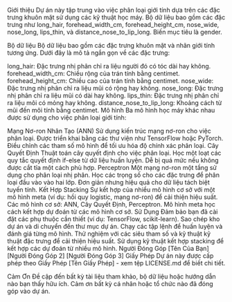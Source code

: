 Giới thiệu
Dự án này tập trung vào việc phân loại giới tính dựa trên các đặc trưng khuôn mặt sử dụng các kỹ thuật học máy. Bộ dữ liệu bao gồm các đặc trưng như long_hair, forehead_width_cm, forehead_height_cm, nose_wide, nose_long, lips_thin, và distance_nose_to_lip_long. Biến mục tiêu là gender.

Bộ dữ liệu
Bộ dữ liệu bao gồm các đặc trưng khuôn mặt và nhãn giới tính tương ứng. Dưới đây là mô tả ngắn gọn về các đặc trưng:

long_hair: Đặc trưng nhị phân chỉ ra liệu người đó có tóc dài hay không.
forehead_width_cm: Chiều rộng của trán tính bằng centimet.
forehead_height_cm: Chiều cao của trán tính bằng centimet.
nose_wide: Đặc trưng nhị phân chỉ ra liệu mũi có rộng hay không.
nose_long: Đặc trưng nhị phân chỉ ra liệu mũi có dài hay không.
lips_thin: Đặc trưng nhị phân chỉ ra liệu môi có mỏng hay không.
distance_nose_to_lip_long: Khoảng cách từ mũi đến môi tính bằng centimet.
Mô hình
Ba mô hình học máy khác nhau được sử dụng cho việc phân loại giới tính:

Mạng Nơ-ron Nhân Tạo (ANN)
Sử dụng kiến trúc mạng nơ-ron cho việc phân loại.
Được triển khai bằng các thư viện như TensorFlow hoặc PyTorch.
Điều chỉnh các tham số mô hình để tối ưu hóa độ chính xác phân loại.
Cây Quyết Định
Thuật toán cây quyết định cho việc phân loại.
Học một loạt các quy tắc quyết định if-else từ dữ liệu huấn luyện.
Dễ bị quá mức nếu không được cắt tỉa một cách phù hợp.
Perceptron
Một mạng nơ-ron một tầng sử dụng cho phân loại nhị phân.
Học các trọng số cho các đặc trưng để phân loại đầu vào vào hai lớp.
Đơn giản nhưng hiệu quả cho dữ liệu tách biệt tuyến tính.
Kết Hợp Stacking
Sự kết hợp của nhiều mô hình cơ sở với một mô hình meta (ví dụ: hồi quy logistic, mạng nơ-ron) để cải thiện hiệu suất.
Các mô hình cơ sở: ANN, Cây Quyết Định, Perceptron.
Mô hình meta học cách kết hợp dự đoán từ các mô hình cơ sở.
Sử Dụng
Đảm bảo bạn đã cài đặt các phụ thuộc cần thiết (ví dụ: TensorFlow, scikit-learn).
Sao chép kho dự án và di chuyển đến thư mục dự án.
Chạy các tập lệnh để huấn luyện và đánh giá từng mô hình.
Thử nghiệm với các siêu tham số và kỹ thuật kỹ thuật đặc trưng để cải thiện hiệu suất.
Sử dụng kỹ thuật kết hợp stacking để kết hợp các dự đoán từ nhiều mô hình.
Người Đóng Góp
[Tên Của Bạn]
[Người Đóng Góp 2]
[Người Đóng Góp 3]
Giấy Phép
Dự án này được cấp phép theo Giấy Phép [Tên Giấy Phép] - xem tệp LICENSE.md để biết chi tiết.

Cảm Ơn
Đề cập đến bất kỳ tài liệu tham khảo, bộ dữ liệu hoặc hướng dẫn nào bạn thấy hữu ích.
Cảm ơn bất kỳ cá nhân hoặc tổ chức nào đã đóng góp vào dự án.

